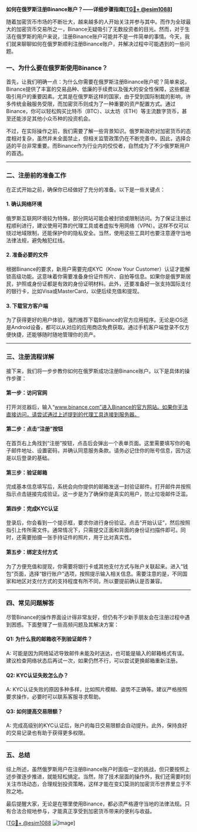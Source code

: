 **如何在俄罗斯注册Binance账户？——详细步骤指南[[TG💪+ @esim1088](https://t.me/s/esim1088)]**

随着加密货币市场的不断壮大，越来越多的人开始关注并参与其中。而作为全球最大的加密货币交易所之一，Binance无疑吸引了无数投资者的目光。然而，对于生活在俄罗斯的用户来说，注册Binance账户可能并不是一件简单的事情。今天，我们就来聊聊如何在俄罗斯顺利注册Binance账户，并解决过程中可能遇到的一些问题。

### **一、为什么要在俄罗斯使用Binance？**

首先，让我们明确一点：为什么你需要在俄罗斯注册Binance账户呢？简单来说，Binance提供了丰富的交易品种、低廉的手续费以及强大的安全性保障，这些都是吸引用户的重要因素。尤其是在俄罗斯这样的国家，由于受到国际制裁的影响，许多传统金融服务受限，而加密货币则成为了一种重要的资产配置方式。通过Binance，你可以轻松购买比特币（BTC）、以太坊（ETH）等主流数字货币，甚至还能涉足其他小众币种的投资机会。

不过，在实际操作之前，我们需要了解一些背景知识。俄罗斯政府对加密货币的态度相对复杂，虽然并未全面禁止，但相关监管政策仍在不断完善中。因此，选择合适的平台非常重要。而Binance作为行业内的佼佼者，自然成为了不少俄罗斯用户的首选。

---

### **二、注册前的准备工作**

在正式开始之前，确保你已经做好了充分的准备。以下是一些关键点：

#### **1. 确认网络环境**
俄罗斯互联网环境较为特殊，部分网站可能会被封锁或限制访问。为了保证注册过程顺利进行，建议使用可靠的代理工具或者虚拟专用网络（VPN）。这样不仅可以绕过地域限制，还能保护你的隐私安全。当然，使用这些工具时也要注意遵守当地法律法规，避免触犯红线。

#### **2. 准备必要的文件**
根据Binance的要求，新用户需要完成KYC（Know Your Customer）认证才能解锁高级功能。这意味着你需要准备身份证件照片、自拍等信息。如果你是俄罗斯居民，护照或身份证都是有效的身份证明材料。此外，还要准备好一张支持国际支付的银行卡，比如Visa或MasterCard，以便后续充值和提现。

#### **3. 下载官方客户端**
为了获得更好的用户体验，强烈推荐下载Binance的官方应用程序。无论是iOS还是Android设备，都可以从对应的应用商店免费获取。通过手机客户端登录不仅方便快捷，还能够随时随地管理你的资产。

---

### **三、注册流程详解**

接下来，我们将一步步教你如何在俄罗斯成功注册Binance账户。以下是具体的操作步骤：

#### **第一步：访问官网**
打开浏览器后，输入“www.binance.com”进入Binance的官方网站。如果你无法直接访问，请尝试通过上述提到的代理工具连接到服务器。

#### **第二步：点击“注册”按钮**
在首页右上角找到“注册”按钮，点击后会弹出一个表单页面。这里需要填写你的电子邮件地址、设置密码，并确认同意服务条款。请务必记住你的账号信息，因为这是以后登录的基础。

#### **第三步：验证邮箱**
完成基本信息填写后，系统会向你提供的邮箱发送一封验证邮件。打开邮件并按照指示点击链接完成验证。这一步是为了确保你是真实的用户，防止垃圾邮件泛滥。

#### **第四步：完成KYC认证**
登录后，你会看到一个提示框，要求你进行身份验证。点击“开始认证”，然后按照指引上传所需文件。通常情况下，只需提交正面和背面的身份证扫描件即可。同时，还需要拍摄一张手持证件的照片，用于比对真实性。

#### **第五步：绑定支付方式**
为了方便充值和提现，你需要将银行卡或其他支付方式与账户关联起来。进入“钱包”页面，选择“银行账户”选项，按照提示输入相关信息。需要注意的是，不同国家和地区对支付方式的支持程度有所不同，所以要提前确认是否兼容。

---

### **四、常见问题解答**

尽管Binance的操作界面设计得非常友好，但仍有不少新手朋友会在注册过程中遇到困惑。下面整理了一些高频问题及其解决方案：

#### **Q1: 为什么我的邮箱收不到验证邮件？**
A: 可能是因为网络延迟导致邮件未能及时送达，也可能是输入的邮箱格式有误。建议检查网络状态后再试一次，如果仍然不行，可以尝试更换邮箱重新注册。

#### **Q2: KYC认证失败怎么办？**
A: KYC认证失败的原因多种多样，比如照片模糊、姿势不正确等。建议严格按照要求操作，必要时可以联系客服寻求帮助。

#### **Q3: 如何提高交易限额？**
A: 完成高级别的KYC认证后，账户的每日交易限额会自动提升。此外，保持良好的交易记录也有助于获得更多权限。

---

### **五、总结**

综上所述，虽然俄罗斯用户在注册Binance账户时面临一定的挑战，但只要按照上述步骤逐步推进，就能轻松搞定。当然，除了技术层面的操作外，我们还需要时刻关注市场动态，合理规划投资策略，这样才能在变幻莫测的加密货币世界里立于不败之地。

最后提醒大家，无论是在哪里使用Binance，都必须严格遵守当地的法律法规。只有合法合规地参与，才能真正享受到加密货币带来的便利与收益。

[[TG💪+ @esim1088](https://t.me/s/esim1088) ![Image](https://i.postimg.cc/4NQfJmqS/Snipaste-2025-05-13-00-14-12.png)]